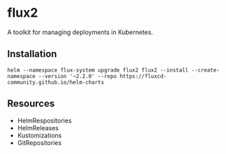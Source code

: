 # flux2
A toolkit for managing deployments in Kubernetes.

## Installation
```
helm --namespace flux-system upgrade flux2 flux2 --install --create-namespace --version '~2.2.0' --repo https://fluxcd-community.github.io/helm-charts
```

## Resources
- HelmRespositories
- HelmReleases
- Kustomizations
- GitRepositories
